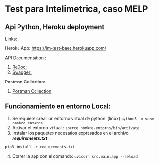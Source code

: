 # Test para Intelimetrica, caso MELP  
## Api Python, Heroku deployment


Links:

Heroku App: https://im-test-baez.herokuapp.com/

API Documentation : 
 1. [ReDoc:](https://im-test-baez.herokuapp.com/redoc) 
 2. [Swagger:](https://im-test-baez.herokuapp.com/docs)

Postman Collection: 
  1. [Postman Collection](https://www.postman.com/science-astronaut-80467714/workspace/im-test-baez/collection/20549891-c8d89fe8-1138-4766-9c39-ce322cd4835d?action=share&creator=20549891)

##

## Funcionamiento en entorno Local:

1. Se requiere crear un entorno virtual de python: (linux) `python3 -m venv nombre-entorno`
2. Activar el entorno virtual : `source nombre-entorno/bin/activate`
3. Instalar los paquetes necesarios expresados en el archivo ***requirements.txt*** : 

  `pip3 install -r requirements.txt`
  
  4. Correr la app con el comando: `uvicorn src.main:app --reload`
